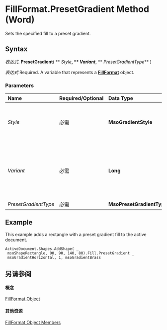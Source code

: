 
# FillFormat.PresetGradient Method (Word)

Sets the specified fill to a preset gradient.


## Syntax

 _表达式_. **PresetGradient**( ** _Style_**, ** _Variant_**, ** _PresetGradientType_** )

 _表达式_ Required. A variable that represents a **[FillFormat](39205d07-9e37-1be1-ec4a-93ba8bac2f26.md)** object.


### Parameters



|**Name**|**Required/Optional**|**Data Type**|**Description**|
|:-----|:-----|:-----|:-----|
| _Style_|必需|**MsoGradientStyle**|The gradient style. Can be any  **MsoGradientStyle** constant except **msoGradientFromTitle** which applies only to Microsoft PowerPoint.|
| _Variant_|必需|**Long**|The gradient variant. Can be a value from 1 to 4, corresponding to the four variants on the  **Gradient** tab in the **Fill Effects** dialog box. If Style is **msoGradientFromCenter**, this argument can be either 1 or 2.|
| _PresetGradientType_|必需|**MsoPresetGradientType**|The gradient type.|

## Example

This example adds a rectangle with a preset gradient fill to the active document.


```
ActiveDocument.Shapes.AddShape( _ 
 msoShapeRectangle, 90, 90, 140, 80).Fill.PresetGradient _ 
 msoGradientHorizontal, 1, msoGradientBrass
```


## 另请参阅


#### 概念


[FillFormat Object](39205d07-9e37-1be1-ec4a-93ba8bac2f26.md)
#### 其他资源


[FillFormat Object Members](http://msdn.microsoft.com/library/09251952-b63e-4886-d2fa-938e27dba15a%28Office.15%29.aspx)